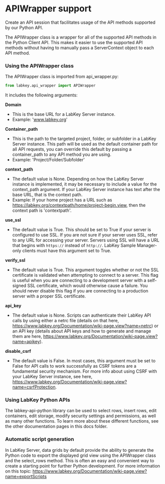 # APIWrapper support

Create an API session that facilitates usage of the API methods supported by our Python API. 

The APIWrapper class is a wrapper for all of the supported API methods in the Python Client API. This makes it easier to use the supported API methods without having to manually pass a ServerContext object to each API method.

### Using the APIWrapper class

The APIWrapper class is imported from api_wrapper.py:

```python
from labkey.api_wrapper import APIWrapper
```

It includes the following arguments:

**Domain**
- This is the base URL for a LabKey Server instance.
- Example: 'www.labkey.org'

**Container_path**
- This is the path to the targeted project, folder, or subfolder in a LabKey Server instance. This path will be used as the default container path for all API requests, you can override this default by passing a container_path to any API method you are using.
- Example: 'Project/Folder/Subfolder'

**context_path** 
- The default value is None. Depending on how the LabKey Server instance is implemented, it may be necessary to include a value for the context_path argument. If your LabKey Server instance has text after the base URL, that is the context path. 
- Example: If your home project has a URL such as https://labkey.org/contextpath/home/project-begin.view, then the context path is 'contextpath'.

**use_ssl**
- The default value is True. This should be set to True if your server is configured to use SSL. If you are not sure if your server uses SSL, refer to any URL for accessing your server. Servers using SSL will have a URL that begins with `https://` instead of `http://`. LabKey Sample Manager-only clients must have this argument set to True.

**verify_ssl**
- The default value is True. This argument toggles whether or not the SSL certificate is validated when attempting to connect to a server. This flag is useful when you are connecting to a development server with a self-signed SSL certificate, which would otherwise cause a failure. You should never disable this flag if you are connecting to a production server with a proper SSL certificate.

**api_key**
- The default value is None. Scripts can authenticate their LabKey API calls by using either a netrc file (details on that here, https://www.labkey.org/Documentation/wiki-page.view?name=netrc) or an API key (details about API keys and how to generate and manage them are here, https://www.labkey.org/Documentation/wiki-page.view?name=apikey). 

**disable_csrf** 
- The default value is False. In most cases, this argument must be set to False for API calls to work successfully as CSRF tokens are a fundamental security mechanism. For more info about using CSRF with your LabKey Server instance, see here, https://www.labkey.org/Documentation/wiki-page.view?name=csrfProtection.


### Using LabKey Python APIs 

The labkey-api-python library can be used to select rows, insert rows, edit containers, edit storage, modify security settings and permissions, as well as many other functions. To learn more about these different functions, see the other documentation pages in this docs folder.

### Automatic script generation

In LabKey Server, data grids by default provide the ability to generate the Python code to export the displayed grid view using the APIWrapper class and the select_rows method. This is often an easy and convenient way to create a starting point for further Python development. For more information on this topic: https://www.labkey.org/Documentation/wiki-page.view?name=exportScripts
